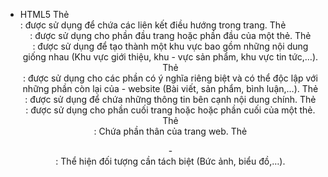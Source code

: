 - HTML5
  Thẻ <nav>: được sử dụng để chứa các liên kết điều hướng trong trang.
  Thẻ <header>: được sử dụng cho phần đầu trang hoặc phần đầu của một thẻ.
  Thẻ <section>: được sử dụng để tạo thành một khu vực bao gồm những nội dung giống nhau (Khu vực giới thiệu, khu - vực sản phẩm, khu vực tin tức,…).
  Thẻ <article>: được sử dụng cho các phần có ý nghĩa riêng biệt và có thể độc lập với những phần còn lại của - website (Bài viết, sản phẩm, bình luận,…).
  Thẻ <aside>: được sử dụng để chứa những thông tin bên cạnh nội dung chính.
  Thẻ <footer>: được sử dụng cho phần cuối trang hoặc hoặc phần cuối của một thẻ.
  Thẻ <main>: Chứa phần thân của trang web.
  Thẻ <figure> - <figcaption>: Thể hiện đối tượng cần tách biệt (Bức ảnh, biểu đồ,…).
